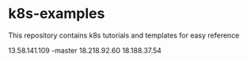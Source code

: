# k8s-examples
This repository contains k8s tutorials and templates for easy reference


13.58.141.109 -master 
18.218.92.60
18.188.37.54
